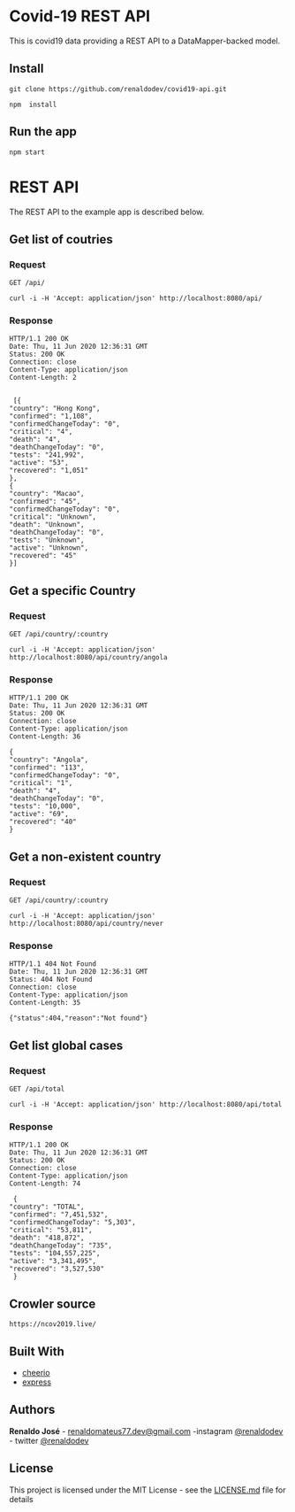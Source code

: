 # Covid-19 REST API 

This is covid19 data providing a REST
API to a DataMapper-backed model.

## Install

    git clone https://github.com/renaldodev/covid19-api.git
    
    npm  install
    
## Run the app

    npm start

# REST API

The REST API to the example app is described below.

## Get list of coutries

### Request

`GET /api/`

    curl -i -H 'Accept: application/json' http://localhost:8080/api/

### Response

    HTTP/1.1 200 OK
    Date: Thu, 11 Jun 2020 12:36:31 GMT
    Status: 200 OK
    Connection: close
    Content-Type: application/json
    Content-Length: 2

    
     [{
    "country": "Hong Kong",
    "confirmed": "1,108",
    "confirmedChangeToday": "0",
    "critical": "4",
    "death": "4",
    "deathChangeToday": "0",
    "tests": "241,992",
    "active": "53",
    "recovered": "1,051"
    },
    {
    "country": "Macao",
    "confirmed": "45",
    "confirmedChangeToday": "0",
    "critical": "Unknown",
    "death": "Unknown",
    "deathChangeToday": "0",
    "tests": "Unknown",
    "active": "Unknown",
    "recovered": "45"
    }]


## Get a specific Country

### Request

`GET /api/country/:country`

    curl -i -H 'Accept: application/json' http://localhost:8080/api/country/angola

### Response

    HTTP/1.1 200 OK
    Date: Thu, 11 Jun 2020 12:36:31 GMT
    Status: 200 OK
    Connection: close
    Content-Type: application/json
    Content-Length: 36

    {
    "country": "Angola",
    "confirmed": "113",
    "confirmedChangeToday": "0",
    "critical": "1",
    "death": "4",
    "deathChangeToday": "0",
    "tests": "10,000",
    "active": "69",
    "recovered": "40"
    }

## Get a non-existent country

### Request

`GET /api/country/:country`

    curl -i -H 'Accept: application/json' http://localhost:8080/api/country/never

### Response

    HTTP/1.1 404 Not Found
    Date: Thu, 11 Jun 2020 12:36:31 GMT
    Status: 404 Not Found
    Connection: close
    Content-Type: application/json
    Content-Length: 35

    {"status":404,"reason":"Not found"}



## Get list global cases

### Request

`GET /api/total`

    curl -i -H 'Accept: application/json' http://localhost:8080/api/total

### Response

    HTTP/1.1 200 OK
    Date: Thu, 11 Jun 2020 12:36:31 GMT
    Status: 200 OK
    Connection: close
    Content-Type: application/json
    Content-Length: 74

     {
    "country": "TOTAL",
    "confirmed": "7,451,532",
    "confirmedChangeToday": "5,303",
    "critical": "53,811",
    "death": "418,872",
    "deathChangeToday": "735",
    "tests": "104,557,225",
    "active": "3,341,495",
    "recovered": "3,527,530"
     }
   ## Crowler source
    https://ncov2019.live/
   
   ## Built With

* [cheerio](https://cheerio.js.org/) 
* [express](https://expressjs.com/)

## Authors

**Renaldo José** - renaldomateus77.dev@gmail.com -instagram [@renaldodev](https://www.instagram.com/renaldo.rj) - twitter [@renaldodev](https://twitter.com/renaldodev)


## License

This project is licensed under the MIT License - see the [LICENSE.md](LICENSE.md) file for details
